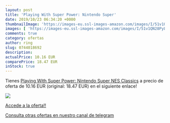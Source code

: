 ```yaml
---
layout: post
title: 'Playing With Super Power: Nintendo Super'
date: 2019/10/23 06:34:20 +0000
thumbnailImage: 'https://images-eu.ssl-images-amazon.com/images/I/51v1QN28PyL._SL200_.jpg'
images: [ 'https://images-eu.ssl-images-amazon.com/images/I/51v1QN28PyL._SL200_.jpg' ]
comments: true
category: ofertas
author: ring
slug: 0744018692
description:
actualPrice: 10.16 EUR
comparePrice: 18.47 EUR
inStock: true
---
```


Tienes [Playing With Super Power: Nintendo Super NES Classics](https://www.amazon.com/dp/0744018692/?tag=redken08-20) a precio de oferta de 10.16 EUR (original: 18.47 EUR) en el siguiente enlace!

[![](https://images-eu.ssl-images-amazon.com/images/I/51v1QN28PyL._SL200_.jpg)](https://www.amazon.com/dp/0744018692/?tag=redken08-20)

[Accede a la oferta!!](https://www.amazon.com/dp/0744018692/?tag=redken08-20)

[Consulta otras ofertas en nuestro canal de telegram](https://t.me/s/ofertas25)
